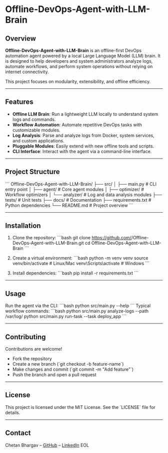 # Offline-DevOps-Agent-with-LLM-Brain

## Overview
**Offline-DevOps-Agent-with-LLM-Brain** is an offline-first DevOps automation agent powered by a local Large Language Model (LLM) brain. It is designed to help developers and system administrators analyze logs, automate workflows, and perform system operations without relying on internet connectivity.

This project focuses on modularity, extensibility, and offline efficiency.

---

## Features
- **Offline LLM Brain**: Run a lightweight LLM locally to understand system logs and commands.  
- **Workflow Automation**: Automate repetitive DevOps tasks with customizable modules.  
- **Log Analysis**: Parse and analyze logs from Docker, system services, and custom applications.  
- **Pluggable Modules**: Easily extend with new offline tools and scripts.  
- **CLI Interface**: Interact with the agent via a command-line interface.

---

## Project Structure
\`\`\`
Offline-DevOps-Agent-with-LLM-Brain/
├── src/
│   ├── main.py            # CLI entry point
│   ├── agent/             # Core agent modules
│   ├── optimizer/         # Workflow optimizers
│   └── analyzer/          # Log and data analysis modules
├── tests/                 # Unit tests
├── docs/                  # Documentation
├── requirements.txt       # Python dependencies
└── README.md              # Project overview
\`\`\`

---

## Installation
1. Clone the repository:
\`\`\`bash
git clone https://github.com/<your-username>/Offline-DevOps-Agent-with-LLM-Brain.git
cd Offline-DevOps-Agent-with-LLM-Brain
\`\`\`

2. Create a virtual environment:
\`\`\`bash
python -m venv venv
source venv/bin/activate  # Linux/Mac
venv\\Scripts\\activate     # Windows
\`\`\`

3. Install dependencies:
\`\`\`bash
pip install -r requirements.txt
\`\`\`

---

## Usage
Run the agent via the CLI:
\`\`\`bash
python src/main.py --help
\`\`\`
Typical workflow commands:
\`\`\`bash
python src/main.py analyze-logs --path /var/log/
python src/main.py run-task --task deploy_app
\`\`\`

---

## Contributing
Contributions are welcome!  
- Fork the repository  
- Create a new branch (\`git checkout -b feature-name\`)  
- Make changes and commit (\`git commit -m "Add feature"\`)  
- Push the branch and open a pull request  

---

## License
This project is licensed under the MIT License. See the \`LICENSE\` file for details.

---

## Contact
Chetan Bhargav – [GitHub](https://github.com/chetanjohan) – [LinkedIn](https://www.linkedin.com/in/chetan-srivatsa-15137936a)
EOL